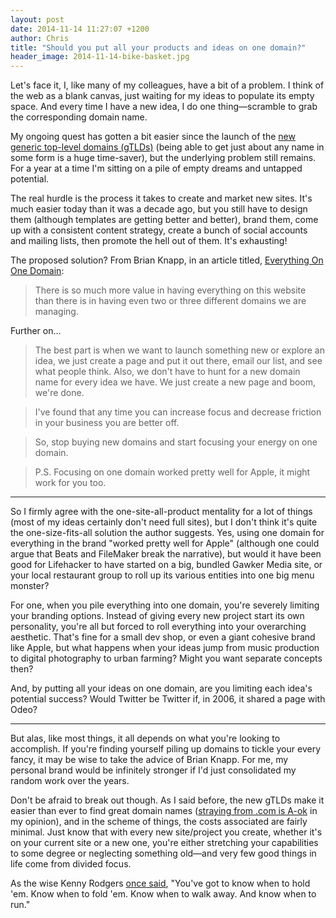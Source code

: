 ```yaml
---
layout: post
date: 2014-11-14 11:27:07 +1200
author: Chris
title: "Should you put all your products and ideas on one domain?"
header_image: 2014-11-14-bike-basket.jpg
---
```


<!-- excerpt -->

Let's face it, I, like many of my colleagues, have a bit of a problem. I think of the web as a blank canvas, just waiting for my ideas to populate its empty space. And every time I have a new idea, I do one thing—scramble to grab the corresponding domain name. 

My ongoing quest has gotten a bit easier since the launch of the [new generic top-level domains (gTLDs)](https://iwantmyname.com/domains/new-gtld-domain-extensions) (being able to get just about any name in some form is a huge time-saver), but the underlying problem still remains. For a year at a time I'm sitting on a pile of empty dreams and untapped potential. 

The real hurdle is the process it takes to create and market new sites. It's much easier today than it was a decade ago, but you still have to design them (although templates are getting better and better), brand them, come up with a consistent content strategy, create a bunch of social accounts and mailing lists, then promote the hell out of them. It's exhausting! 

The proposed solution? From Brian Knapp, in an article titled, [Everything On One Domain](http://retromocha.com/learn/put-everything-on-one-domain/):

>There is so much more value in having everything on this website than there is in having even two or three different domains we are managing.

Further on...

>The best part is when we want to launch something new or explore an idea, we just create a page and put it out there, email our list, and see what people think. Also, we don't have to hunt for a new domain name for every idea we have. We just create a new page and boom, we're done.

>I've found that any time you can increase focus and decrease friction in your business you are better off.

>So, stop buying new domains and start focusing your energy on one domain.

>P.S. Focusing on one domain worked pretty well for Apple, it might work for you too.

<!-- /excerpt -->

***

So I firmly agree with the one-site-all-product mentality for a lot of things (most of my ideas certainly don't need full sites), but I don't think it's quite the one-size-fits-all solution the author suggests. Yes, using one domain for everything in the brand "worked pretty well for Apple" (although one could argue that Beats and FileMaker break the narrative), but would it have been good for Lifehacker to have started on a big, bundled Gawker Media site, or your local restaurant group to roll up its various entities into one big menu monster?

For one, when you pile everything into one domain, you're severely limiting your branding options. Instead of giving every new project start its own personality, you're all but forced to roll everything into your overarching aesthetic. That's fine for a small dev shop, or even a giant cohesive brand like Apple, but what happens when your ideas jump from music production to digital photography to urban farming? Might you want separate concepts then?

And, by putting all your ideas on one domain, are you limiting each idea's potential success? Would Twitter be Twitter if, in 2006, it shared a page with Odeo? 

***

But alas, like most things, it all depends on what you're looking to accomplish. If you're finding yourself piling up domains to tickle your every fancy, it may be wise to take the advice of Brian Knapp. For me, my personal brand would be infinitely stronger if I'd just consolidated my random work over the years. 

Don't be afraid to break out though. As I said before, the new gTLDs make it easier than ever to find great domain names ([straying from .com is A-ok](http://blog.iwantmyname.com/2014/10/do-domain-extensions-really-matter-anymore.html) in my opinion), and in the scheme of things, the costs associated are fairly minimal. Just know that with every new site/project you create, whether it's on your current site or a new one, you're either stretching your capabilities to some degree or neglecting something old—and very few good things in life come from divided focus.

As the wise Kenny Rodgers [once said](https://www.youtube.com/watch?v=kn481KcjvMo), "You've got to know when to hold 'em. Know when to fold 'em. Know when to walk away. And know when to run."

